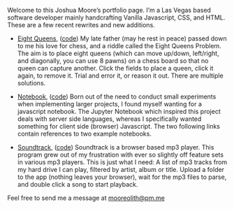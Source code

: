 Welcome to this Joshua Moore’s portfolio page. I’m a Las Vegas based software developer mainly handcrafting Vanilla Javascript, CSS, and HTML. These are a few recent rewrites and new additions. 
* [Eight Queens](https://mooreolith.github.io/eight-queens), ([code](https://github.com/mooreolith/eight-queens))
My late father (may he rest in peace) passed down to me his love for chess, and a riddle called the Eight Queens Problem. The aim is to place eight queens (which can move up/down, left/right, and diagonally, you can use 8 pawns) on a chess board so that no queen can capture another. Click the fields to place a queen, click it again, to remove it. Trial and error it, or reason it out. There are multiple solutions.

* [Notebook](https://mooreolith.github.io/notebook), ([code](https://github.com/mooreolith/notebook))
Born out of the need to conduct small experiments when implementing larger projects, I found myself wanting for a javascript notebook. The Jupyter Notebook which inspired this project deals with server side languages, whereas I specifically wanted something for client side (browser) Javascript. The two following links contain references to two example notebooks. 

* [Soundtrack](https://mooreolith.github.io/soundtrack), ([code](https://github.com/mooreolith/soundtrack/))
  Soundtrack is a browser based mp3 player. This program grew out of my frustration with ever so slightly off feature sets in various mp3 players. This is just what I need: A list of mp3 tracks from my hard drive I can play, filtered by artist, album or title. Upload a folder to the app (nothing leaves your browser), wait for the mp3 files to parse, and double click a song to start playback.

Feel free to send me a message at [mooreolith@pm.me](mailto:mooreolith@pm.me)
